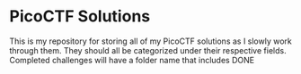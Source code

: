 # PicoCTF Solutions

This is my repository for storing all of my PicoCTF solutions as I slowly work through them. They should all be categorized under their respective fields.
Completed challenges will have a folder name that includes DONE
